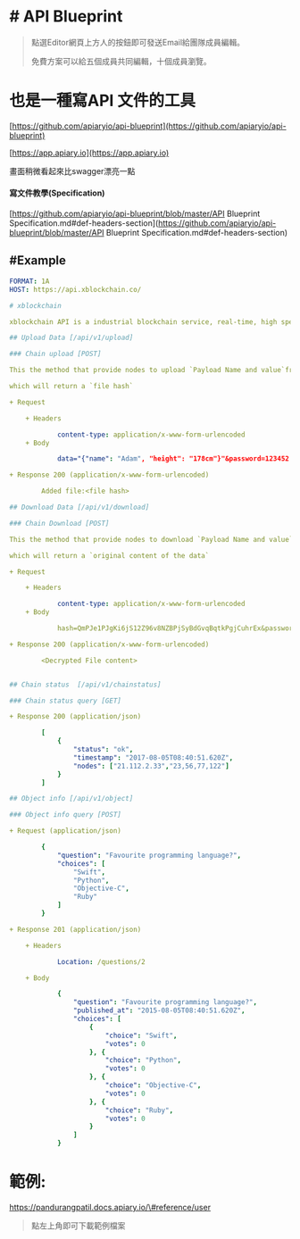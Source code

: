 # \# API Blueprint

> 點選Editor網頁上方人的按鈕即可發送Email給團隊成員編輯。
>
> 免費方案可以給五個成員共同編輯，十個成員瀏覽。

# 也是一種寫API 文件的工具

[https://github.com/apiaryio/api-blueprint](https://github.com/apiaryio/api-blueprint)

[https://app.apiary.io](https://app.apiary.io)

畫面稍微看起來比swagger漂亮一點

#### 寫文件教學\(Specification\)

[https://github.com/apiaryio/api-blueprint/blob/master/API Blueprint Specification.md\#def-headers-section](https://github.com/apiaryio/api-blueprint/blob/master/API Blueprint Specification.md#def-headers-section)

## \#Example

```yaml
FORMAT: 1A
HOST: https://api.xblockchain.co/

# xblockchain

xblockchain API is a industrial blockchain service, real-time, high speed, no miner, based on Distributed Ledger technology.It allows anyone issue and manage digital assets like stocks and bonds, commodities, currencies, land titles, music or software licensing, gift cards and loyalty points.

## Upload Data [/api/v1/upload]

### Chain upload [POST]

This the method that provide nodes to upload `Payload Name and value`from the main chain and using AES-256 and GZIB.

which will return a `file hash`

+ Request 

    + Headers 

            content-type: application/x-www-form-urlencoded
    + Body

            data="{"name": "Adam", "height": "178cm"}"&password=123452

+ Response 200 (application/x-www-form-urlencoded)

        Added file:<file hash>

## Download Data [/api/v1/download]

### Chain Download [POST]

This the method that provide nodes to download `Payload Name and value`from the main chain providing the file hash returned by the upload API then AES-256 decrypt and unzip.

which will return a `original content of the data`

+ Request 

    + Headers 

            content-type: application/x-www-form-urlencoded
    + Body

            hash=QmPJe1PJgKi6jS12Z96v8NZBPjSyBdGvqBqtkPgjCuhrEx&password=12345

+ Response 200 (application/x-www-form-urlencoded)

        <Decrypted File content>


## Chain status  [/api/v1/chainstatus]

### Chain status query [GET]

+ Response 200 (application/json)

        [
            {
                "status": "ok",
                "timestamp": "2017-08-05T08:40:51.620Z",
                "nodes": ["21.112.2.33","23,56,77,122"]
            }
        ]

## Object info [/api/v1/object]

### Object info query [POST]

+ Request (application/json)

        {
            "question": "Favourite programming language?",
            "choices": [
                "Swift",
                "Python",
                "Objective-C",
                "Ruby"
            ]
        }

+ Response 201 (application/json)

    + Headers

            Location: /questions/2

    + Body

            {
                "question": "Favourite programming language?",
                "published_at": "2015-08-05T08:40:51.620Z",
                "choices": [
                    {
                        "choice": "Swift",
                        "votes": 0
                    }, {
                        "choice": "Python",
                        "votes": 0
                    }, {
                        "choice": "Objective-C",
                        "votes": 0
                    }, {
                        "choice": "Ruby",
                        "votes": 0
                    }
                ]
            }
```

# 範例:

https://pandurangpatil.docs.apiary.io/\#reference/user

> 點左上角即可下載範例檔案



